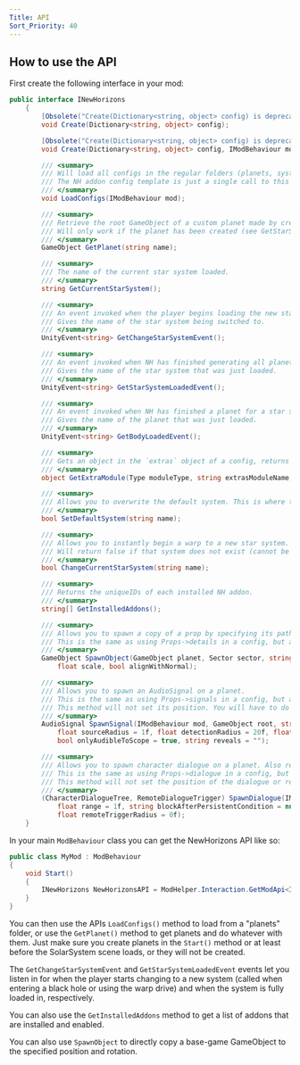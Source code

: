 ```yaml
---
Title: API
Sort_Priority: 40
---
```


## How to use the API

First create the following interface in your mod:

```cs
public interface INewHorizons
    {
        [Obsolete("Create(Dictionary<string, object> config) is deprecated, please use LoadConfigs(IModBehaviour mod) instead")]
        void Create(Dictionary<string, object> config);

        [Obsolete("Create(Dictionary<string, object> config) is deprecated, please use LoadConfigs(IModBehaviour mod) instead")]
        void Create(Dictionary<string, object> config, IModBehaviour mod);

        /// <summary>
        /// Will load all configs in the regular folders (planets, systems, translations, etc) for this mod.
        /// The NH addon config template is just a single call to this API method.
        /// </summary>
        void LoadConfigs(IModBehaviour mod);

        /// <summary>
        /// Retrieve the root GameObject of a custom planet made by creating configs. 
        /// Will only work if the planet has been created (see GetStarSystemLoadedEvent)
        /// </summary>
        GameObject GetPlanet(string name);

        /// <summary>
        /// The name of the current star system loaded.
        /// </summary>
        string GetCurrentStarSystem();

        /// <summary>
        /// An event invoked when the player begins loading the new star system, before the scene starts to load.
        /// Gives the name of the star system being switched to.
        /// </summary>
        UnityEvent<string> GetChangeStarSystemEvent();

        /// <summary>
        /// An event invoked when NH has finished generating all planets for a new star system.
        /// Gives the name of the star system that was just loaded.
        /// </summary>
        UnityEvent<string> GetStarSystemLoadedEvent();

        /// <summary>
        /// An event invoked when NH has finished a planet for a star system.
        /// Gives the name of the planet that was just loaded.
        /// </summary>
        UnityEvent<string> GetBodyLoadedEvent();

        /// <summary>
        /// Gets an object in the `extras` object of a config, returns null if the key doesn't exist
        /// </summary>
        object GetExtraModule(Type moduleType, string extrasModuleName, string planetName);

        /// <summary>
        /// Allows you to overwrite the default system. This is where the player is respawned after dying.
        /// </summary>
        bool SetDefaultSystem(string name);

        /// <summary>
        /// Allows you to instantly begin a warp to a new star system.
        /// Will return false if that system does not exist (cannot be warped to).
        /// </summary>
        bool ChangeCurrentStarSystem(string name);

        /// <summary>
        /// Returns the uniqueIDs of each installed NH addon.
        /// </summary>
        string[] GetInstalledAddons();

        /// <summary>
        /// Allows you to spawn a copy of a prop by specifying its path.
        /// This is the same as using Props->details in a config, but also returns the spawned gameObject to you.
        /// </summary>
        GameObject SpawnObject(GameObject planet, Sector sector, string propToCopyPath, Vector3 position, Vector3 eulerAngles, 
            float scale, bool alignWithNormal);

        /// <summary>
        /// Allows you to spawn an AudioSignal on a planet.
        /// This is the same as using Props->signals in a config, but also returns the spawned AudioSignal to you.
        /// This method will not set its position. You will have to do that with the returned object.
        /// </summary>
        AudioSignal SpawnSignal(IModBehaviour mod, GameObject root, string audio, string name, string frequency,
            float sourceRadius = 1f, float detectionRadius = 20f, float identificationRadius = 10f, bool insideCloak = false,
            bool onlyAudibleToScope = true, string reveals = "");

        /// <summary>
        /// Allows you to spawn character dialogue on a planet. Also returns the RemoteDialogueTrigger if remoteTriggerRadius is specified.
        /// This is the same as using Props->dialogue in a config, but also returns the spawned game objects to you.
        /// This method will not set the position of the dialogue or remote trigger. You will have to do that with the returned objects.
        /// </summary>
        (CharacterDialogueTree, RemoteDialogueTrigger) SpawnDialogue(IModBehaviour mod, GameObject root, string xmlFile, float radius = 1f,
            float range = 1f, string blockAfterPersistentCondition = null, float lookAtRadius = 1f, string pathToAnimController = null,
            float remoteTriggerRadius = 0f);
    }
```

In your main `ModBehaviour` class you can get the NewHorizons API like so:

```cs
public class MyMod : ModBehaviour 
{
    void Start() 
    {
        INewHorizons NewHorizonsAPI = ModHelper.Interaction.GetModApi<INewHorizons>("xen.NewHorizons");
    }
}
```

You can then use the APIs `LoadConfigs()` method to load from a "planets" folder, or use the `GetPlanet()` method to get planets and do whatever with them. Just make sure you create planets in the `Start()` method or at least before the SolarSystem scene loads, or they will not be created.

The `GetChangeStarSystemEvent` and `GetStarSystemLoadedEvent` events let you listen in for when the player starts changing to a new system (called when entering a black hole or using the warp drive) and when the system is fully loaded in, respectively.

You can also use the `GetInstalledAddons` method to get a list of addons that are installed and enabled.

You can also use `SpawnObject` to directly copy a base-game GameObject to the specified position and rotation.

